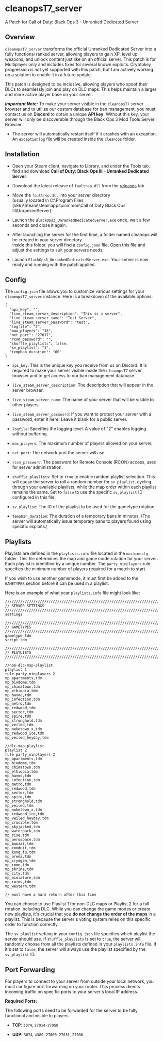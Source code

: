 # cleanopsT7_server
A Patch for Call of Duty: Black Ops 3 - Unranked Dedicated Server

## Overview
`cleanopsT7_server` transforms the official Unranked Dedicated Server into a fully functional ranked server, allowing players to gain XP, level up weapons, and unlock content just like on an official server. This patch is for Multiplayer only and includes fixes for several known exploits.
Cryptokey progression is not yet supported with this patch, but I am actively working on a solution to enable it in a future update.

This patch is designed to be inclusive, allowing players who spoof their DLCs to seamlessly join and play on DLC maps. This helps maintain a larger and more active player base on your server.

***Important Note:*** To make your server visible in the `cleanopsT7` server browser and to utilize our custom database for ban management, you must contact us on **Discord** to obtain a unique **API key**. Without this key, your server will only be discoverable through the Black Ops 3 Mod Tools Server Browser. 

- The server will automatically restart itself if it crashes with an exception. An `exceptionlog` file will be created inside the `cleanops` folder.

## Installation
-   Open your Steam client, navigate to Library, and under the Tools tab,<br>
    find and download **Call of Duty: Black Ops III - Unranked Dedicated Server**.

-   Download the latest release of `faultrep.dll` from the [releases](https://github.com/notnightwolf/cleanopsT7_server/releases) tab.

-   Move the `faultrep.dll` into your server directory<br>
    (usually located in C:\Program Files (x86)\Steam\steamapps\common\Call of Duty Black Ops III\UnrankedServer).

-   Launch the `BlackOps3_UnrankedDedicatedServer.exe` once, wait a few seconds and close it again.

-   After launching the server for the first time, a folder named cleanops will be created in your server directory.<br> 
    Inside this folder, you will find a `config.json` file. Open this file and adjust the settings to suit your servers needs.

-  Launch `BlackOps3_UnrankedDedicatedServer.exe`. Your server is now ready and running with the patch applied.

## Config
The `config.json` file allows you to customize various settings for your `cleanopsT7_server` instance. Here is a breakdown of the available options:
```
{
  "api_key": "",
  "live_steam_server_description": "This is a server",
  "live_steam_server_name": "Test Server",
  "live_steam_server_password": "test",
  "logfile": "2",
  "max_players": "18",
  "net_port": "27017",
  "rcon_password": "",
  "shuffle_playlists": false,
  "sv_playlist": "1",
  "tempban_duration": "60"
}
```
- `api_key`: This is the unique key you receive from us on Discord. It is required to make your server visible inside the `cleanopsT7` server browser and to get access to our ban management database.

- `live_steam_server_description`: The description that will appear in the server browser.

- `live_steam_server_name`: The name of your server that will be visible to other players.

- `live_steam_server_password`: If you want to protect your server with a password, enter it here. Leave it blank for a public server.

- `logfile`: Specifies the logging level. A value of "2" enables logging without buffering.

- `max_players`: The maximum number of players allowed on your server.

- `net_port`: The network port the server will use.

- `rcon_password`: The password for Remote Console (RCON) access, used for server administration.

- `shuffle_playlists`: Set to `true` to enable random playlist selection. This will cause the server to roll a random number for `sv_playlist`, cycling through your available playlists, while the map order within each playlist remains the same. Set to `false` to use the specific `sv_playlist` ID configured in this file.

- `sv_playlist`: The ID of the playlist to be used for the gametype rotation.

- `tempban_duration`: The duration of a temporary bans in minutes. (The server will automatically issue temporary bans to players found using specific exploits.)

## Playlists
Playlists are defined in the `playlists.info` file located in the `machinecfg` folder. This file determines the map and game mode rotation for your server. Each playlist is identified by a unique number. The `party_minplayers` rule specifies the minimum number of players required for a match to start.

If you wish to use another gamemode, it must first be added to the `GAMETYPES` section before it can be used in a playlist.

Here is an example of what your `playlists.info` file might look like:
```
///////////////////////////////////////////////////////////////////////////
// SERVER SETTINGS
///////////////////////////////////////////////////////////////////////////
settings

///////////////////////////////////////////////////////////////////////////
// GAMETYPES
///////////////////////////////////////////////////////////////////////////
gametype tdm
script tdm

///////////////////////////////////////////////////////////////////////////
// PLAYLISTS
///////////////////////////////////////////////////////////////////////////

//non-dlc-map-playlist
playlist 1
rule party_minplayers 2
mp_apartments,tdm
mp_biodome,tdm
mp_chinatown,tdm
mp_ethiopia,tdm
mp_havoc,tdm
mp_infection,tdm
mp_metro,tdm
mp_redwood,tdm
mp_sector,tdm
mp_spire,tdm
mp_stronghold,tdm
mp_veiled,tdm
mp_nuketown_x,tdm
mp_redwood_ice,tdm
mp_veiled_heyday,tdm

//dlc-map-playlist
playlist 2
rule party_minplayers 2
mp_apartments,tdm
mp_biodome,tdm
mp_chinatown,tdm
mp_ethiopia,tdm
mp_havoc,tdm
mp_infection,tdm
mp_metro,tdm
mp_redwood,tdm
mp_sector,tdm
mp_spire,tdm
mp_stronghold,tdm
mp_veiled,tdm
mp_nuketown_x,tdm
mp_redwood_ice,tdm
mp_veiled_heyday,tdm
mp_crucible,tdm
mp_skyjacked,tdm
mp_waterpark,tdm
mp_rise,tdm
mp_aerospace,tdm
mp_banzai,tdm
mp_conduit,tdm
mp_kung_fu,tdm
mp_arena,tdm
mp_cryogen,tdm
mp_rome,tdm
mp_shrine,tdm
mp_city,tdm
mp_miniature,tdm
mp_ruins,tdm
mp_western,tdm

// must have a hard return after this line
```
You can choose to use Playlist 1 for non-DLC maps or Playlist 2 for a full rotation including DLC. While you can change the game modes or create new playlists, it's crucial that you **do not change the order of the maps** in a playlist. This is because the server's voting system relies on this specific order to function correctly.

The `sv_playlist` setting in your `config.json` file specifies which playlist the server should use. If `shuffle_playlists` is set to `true`, the server will randomly choose from all the playlists defined in your `playlists.info` file. If it's set to `false`, the server will always use the playlist specified by the `sv_playlist` ID.

## Port Forwarding
For players to connect to your server from outside your local network, you must configure port forwarding on your router. This process directs incoming traffic on specific ports to your server's local IP address.

**Required Ports:**

The following ports need to be forwarded for the server to be fully functional and visible to players.

- **TCP**: `3074`, `27014-27050`

- **UDP**: `3074`, `4380`, `27000-27031`, `27036`

